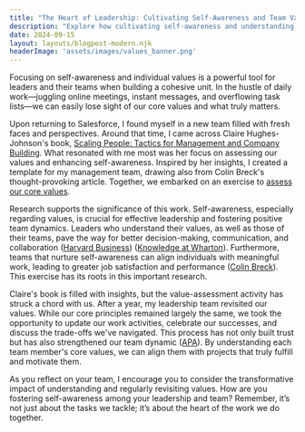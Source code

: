 ```yaml
---
title: "The Heart of Leadership: Cultivating Self-Awareness and Team Values"
description: "Explore how cultivating self-awareness and understanding core values can enhance leadership effectiveness and team dynamics. Discover actionable insights to align individual and collective goals, fostering a cohesive and motivated team environment."
date: 2024-09-15
layout: layouts/blogpost-modern.njk
headerImage: 'assets/images/values_banner.png'
---
```


Focusing on self-awareness and individual values is a powerful tool for leaders and their teams when building a cohesive unit. In the hustle of daily work—juggling online meetings, instant messages, and overflowing task lists—we can easily lose sight of our core values and what truly matters.

Upon returning to Salesforce, I found myself in a new team filled with fresh faces and perspectives. Around that time, I came across Claire Hughes-Johnson's book, [Scaling People: Tactics for Management and Company Building](https://www.amazon.com/Scaling-People-Tactics-Management-Building/dp/1953953212). What resonated with me most was her focus on assessing our values and enhancing self-awareness. Inspired by her insights, I created a template for my management team, drawing also from Colin Breck's thought-provoking article. Together, we embarked on an exercise to [assess our core values](https://docs.google.com/document/d/1rmp7P-qzJ6gsXrYbxMJaHS8fRhdUmrabFsoUPmEPveQ/pub).

Research supports the significance of this work. Self-awareness, especially regarding values, is crucial for effective leadership and fostering positive team dynamics. Leaders who understand their values, as well as those of their teams, pave the way for better decision-making, communication, and collaboration ([Harvard Business](https://www.harvardbusiness.org/the-ladder-of-inference-building-self-awareness-to-be-a-better-human-centered-leader/)) ([Knowledge at Wharton](https://knowledge.wharton.upenn.edu/podcast/knowledge-at-wharton-podcast/self-awareness-key-to-more-effective-team-discussions/)). Furthermore, teams that nurture self-awareness can align individuals with meaningful work, leading to greater job satisfaction and performance ([Colin Breck](https://blog.colinbreck.com/understanding-our-core-values-an-exercise-for-individuals-and-teams/)). This exercise has its roots in this important research.

Claire's book is filled with insights, but the value-assessment activity has struck a chord with us. After a year, my leadership team revisited our values. While our core principles remained largely the same, we took the opportunity to update our work activities, celebrate our successes, and discuss the trade-offs we've navigated. This process has not only built trust but has also strengthened our team dynamic ([APA](https://www.apa.org/monitor/2018/09/cover-teams)). By understanding each team member's core values, we can align them with projects that truly fulfill and motivate them.

As you reflect on your team, I encourage you to consider the transformative impact of understanding and regularly revisiting values. How are you fostering self-awareness among your leadership and team? Remember, it’s not just about the tasks we tackle; it’s about the heart of the work we do together.